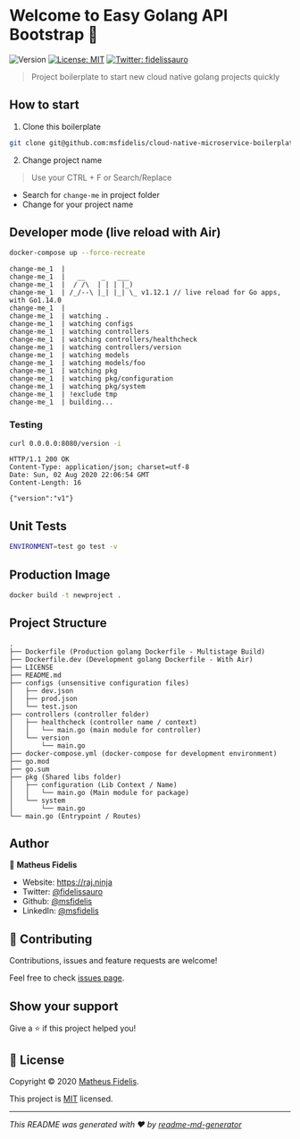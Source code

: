 # Welcome to Easy Golang API Bootstrap 👋
![Version](https://img.shields.io/badge/version-v1-blue.svg?cacheSeconds=2592000)
[![License: MIT](https://img.shields.io/badge/License-MIT-yellow.svg)](LICENSE)
[![Twitter: fidelissauro](https://img.shields.io/twitter/follow/fidelissauro.svg?style=social)](https://twitter.com/fidelissauro)

> Project boilerplate to start new cloud native golang projects quickly

## How to start

1. Clone this boilerplate

```bash
git clone git@github.com:msfidelis/cloud-native-microservice-boilerplate.git
```

2. Change project name

> Use your CTRL + F or Search/Replace

* Search for `change-me` in project folder
* Change for your project name

## Developer mode (live reload with Air)

```sh
docker-compose up --force-recreate
```

```
change-me_1  | 
change-me_1  |   __    _   ___  
change-me_1  |  / /\  | | | |_) 
change-me_1  | /_/--\ |_| |_| \_ v1.12.1 // live reload for Go apps, with Go1.14.0
change-me_1  | 
change-me_1  | watching .
change-me_1  | watching configs
change-me_1  | watching controllers
change-me_1  | watching controllers/healthcheck
change-me_1  | watching controllers/version
change-me_1  | watching models
change-me_1  | watching models/foo
change-me_1  | watching pkg
change-me_1  | watching pkg/configuration
change-me_1  | watching pkg/system
change-me_1  | !exclude tmp
change-me_1  | building...
```
### Testing 

```sh
curl 0.0.0.0:8080/version -i
```

```
HTTP/1.1 200 OK
Content-Type: application/json; charset=utf-8
Date: Sun, 02 Aug 2020 22:06:54 GMT
Content-Length: 16

{"version":"v1"}
```

## Unit Tests 

```bash
ENVIRONMENT=test go test -v
```


## Production Image

```sh
docker build -t newproject .
```

## Project Structure

```
.
├── Dockerfile (Production golang Dockerfile - Multistage Build)
├── Dockerfile.dev (Development golang Dockerfile - With Air)
├── LICENSE
├── README.md
├── configs (unsensitive configuration files)
│   ├── dev.json
│   ├── prod.json
│   └── test.json
├── controllers (controller folder)
│   ├── healthcheck (controller name / context)
│   │   └── main.go (main module for controller)
│   └── version
│       └── main.go
├── docker-compose.yml (docker-compose for development environment)
├── go.mod
├── go.sum
├── pkg (Shared libs folder)
│   ├── configuration (Lib Context / Name)
│   │   └── main.go (Main module for package)
│   └── system
│       └── main.go
└── main.go (Entrypoint / Routes)
```

## Author

👤 **Matheus Fidelis**

* Website: https://raj.ninja
* Twitter: [@fidelissauro](https://twitter.com/fidelissauro)
* Github: [@msfidelis](https://github.com/msfidelis)
* LinkedIn: [@msfidelis](https://linkedin.com/in/msfidelis)

## 🤝 Contributing

Contributions, issues and feature requests are welcome!

Feel free to check [issues page](/issues). 

## Show your support

Give a ⭐️ if this project helped you!


## 📝 License

Copyright © 2020 [Matheus Fidelis](https://github.com/msfidelis).

This project is [MIT](LICENSE) licensed.

***
_This README was generated with ❤️ by [readme-md-generator](https://github.com/kefranabg/readme-md-generator)_